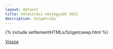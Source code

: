 ```yaml
---
layout: default
title: Választási névjegyzék 2022
description: Szigetcsép
---
```


{% include settlementHTMLs/Szigetcseep.html %}

[Vissza](./)